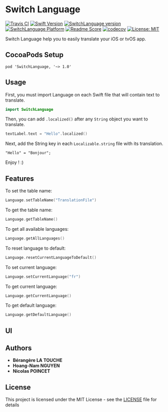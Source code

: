 # Switch Language

[![Travis CI](https://travis-ci.org/NicolasPoincet/SwitchLanguage.svg?branch=master)](https://travis-ci.org/NicolasPoincet/SwitchLanguage) [![Swift Version](https://img.shields.io/badge/swift-4.0-orange.svg?style=flat)](https://developer.apple.com/swift/) [![SwitchLanguage version](https://cocoapod-badges.herokuapp.com/v/SwitchLanguage/badge.png)](https://cocoapods.org/pods/SwitchLanguage) [![SwitchLanguage Platform](https://cocoapod-badges.herokuapp.com/p/SwitchLanguage/badge.svg)](https://cocoapods.org/pods/SwitchLanguage) [![Readme Score](http://readme-score-api.herokuapp.com/score.svg?url=https://github.com/nicolaspoincet/switchlanguage)](http://clayallsopp.github.io/readme-score?url=https://github.com/nicolaspoincet/switchlanguage) [![codecov](https://codecov.io/gh/NicolasPoincet/SwitchLanguage/branch/master/graph/badge.svg)](https://codecov.io/gh/NicolasPoincet/SwitchLanguage) [![License: MIT](https://img.shields.io/badge/License-MIT-blue.svg)](https://opensource.org/licenses/MIT)

Switch Language help you to easily translate your iOS or tvOS app.

## CocoaPods Setup

```
pod 'SwitchLanguage, '~> 1.0'
```

## Usage

First, you must import Language on each Swift file that will contain text to translate.
```swift
import SwitchLanguage
```

Then, you can add `.localized()` after any `String` object you want to translate.
```swift
textLabel.text = "Hello".localized()
```

Next, add the String key in each `Localizable.string` file with its translation.
```
"Hello" = "Bonjour";
```

Enjoy ! :)

## Features

To set the table name:
```swift
Language.setTableName("TranslationFile")
```

To get the table name:
```swift
Language.getTableName()
```

To get all available languages:
```swift
Language.getAllLanguages()
```

To reset language to default:
```swift
Language.resetCurrentLanguageToDefault()
```

To set current language:
```swift
Language.setCurrentLanguage("fr")
```

To get current language:
```swift
Language.getCurrentLanguage()
```

To get default language:
```swift
Language.getDefaultLanguage()
```

## UI



## Authors

* **Bérangère LA TOUCHE**
* **Hoang-Nam NGUYEN**
* **Nicolas POINCET**

## License

This project is licensed under the MIT License - see the [LICENSE](LICENSE) file for details